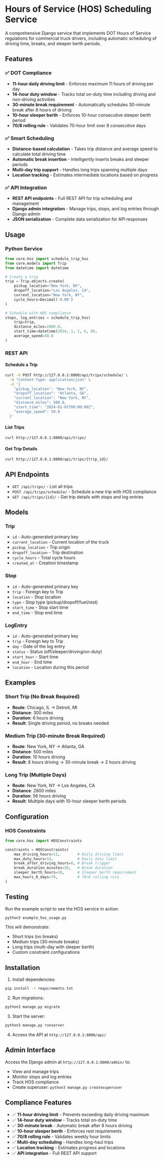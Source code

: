 # Hours of Service (HOS) Scheduling Service

A comprehensive Django service that implements DOT Hours of Service regulations for commercial truck drivers, including automatic scheduling of driving time, breaks, and sleeper berth periods.

## Features

### ✅ DOT Compliance
- **11-hour daily driving limit** - Enforces maximum 11 hours of driving per day
- **14-hour duty window** - Tracks total on-duty time including driving and non-driving activities
- **30-minute break requirement** - Automatically schedules 30-minute break after 8 hours of driving
- **10-hour sleeper berth** - Enforces 10-hour consecutive sleeper berth period
- **70/8 rolling rule** - Validates 70-hour limit over 8 consecutive days

### ✅ Smart Scheduling
- **Distance-based calculation** - Takes trip distance and average speed to calculate total driving time
- **Automatic break insertion** - Intelligently inserts breaks and sleeper periods
- **Multi-day trip support** - Handles long trips spanning multiple days
- **Location tracking** - Estimates intermediate locations based on progress

### ✅ API Integration
- **REST API endpoints** - Full REST API for trip scheduling and management
- **Django admin integration** - Manage trips, stops, and log entries through Django admin
- **JSON serialization** - Complete data serialization for API responses

## Usage

### Python Service

```python
from core.hos import schedule_trip_hos
from core.models import Trip
from datetime import datetime

# Create a trip
trip = Trip.objects.create(
    pickup_location="New York, NY",
    dropoff_location="Los Angeles, CA",
    current_location="New York, NY",
    cycle_hours=Decimal('0.00')
)

# Schedule with HOS compliance
stops, log_entries = schedule_trip_hos(
    trip=trip,
    distance_miles=2800.0,
    start_time=datetime(2024, 1, 1, 6, 0),
    average_speed=50.0
)
```

### REST API

#### Schedule a Trip
```bash
curl -X POST http://127.0.0.1:8000/api/trips/schedule/ \
  -H "Content-Type: application/json" \
  -d '{
    "pickup_location": "New York, NY",
    "dropoff_location": "Atlanta, GA",
    "current_location": "New York, NY",
    "distance_miles": 500.0,
    "start_time": "2024-01-01T06:00:00Z",
    "average_speed": 50.0
  }'
```

#### List Trips
```bash
curl http://127.0.0.1:8000/api/trips/
```

#### Get Trip Details
```bash
curl http://127.0.0.1:8000/api/trips/{trip_id}/
```

## API Endpoints

- `GET /api/trips/` - List all trips
- `POST /api/trips/schedule/` - Schedule a new trip with HOS compliance
- `GET /api/trips/{id}/` - Get trip details with stops and log entries

## Models

### Trip
- `id` - Auto-generated primary key
- `current_location` - Current location of the truck
- `pickup_location` - Trip origin
- `dropoff_location` - Trip destination
- `cycle_hours` - Total cycle hours
- `created_at` - Creation timestamp

### Stop
- `id` - Auto-generated primary key
- `trip` - Foreign key to Trip
- `location` - Stop location
- `type` - Stop type (pickup/dropoff/fuel/rest)
- `start_time` - Stop start time
- `end_time` - Stop end time

### LogEntry
- `id` - Auto-generated primary key
- `trip` - Foreign key to Trip
- `day` - Date of the log entry
- `status` - Status (off/sleeper/driving/on-duty)
- `start_hour` - Start time
- `end_hour` - End time
- `location` - Location during this period

## Examples

### Short Trip (No Break Required)
- **Route**: Chicago, IL → Detroit, MI
- **Distance**: 300 miles
- **Duration**: 6 hours driving
- **Result**: Single driving period, no breaks needed

### Medium Trip (30-minute Break Required)
- **Route**: New York, NY → Atlanta, GA
- **Distance**: 500 miles
- **Duration**: 10 hours driving
- **Result**: 8 hours driving → 30-minute break → 2 hours driving

### Long Trip (Multiple Days)
- **Route**: New York, NY → Los Angeles, CA
- **Distance**: 2800 miles
- **Duration**: 56 hours driving
- **Result**: Multiple days with 10-hour sleeper berth periods

## Configuration

### HOS Constraints
```python
from core.hos import HOSConstraints

constraints = HOSConstraints(
    max_driving_hours=11,        # Daily driving limit
    max_duty_hours=14,           # Daily duty limit
    break_after_driving_hours=8, # Break trigger
    break_duration_minutes=30,   # Break duration
    sleeper_berth_hours=10,      # Sleeper berth requirement
    max_hours_8_days=70,         # 70/8 rolling rule
)
```

## Testing

Run the example script to see the HOS service in action:

```bash
python3 example_hos_usage.py
```

This will demonstrate:
- Short trips (no breaks)
- Medium trips (30-minute breaks)
- Long trips (multi-day with sleeper berth)
- Custom constraint configurations

## Installation

1. Install dependencies:
```bash
pip install -r requirements.txt
```

2. Run migrations:
```bash
python3 manage.py migrate
```

3. Start the server:
```bash
python3 manage.py runserver
```

4. Access the API at `http://127.0.0.1:8000/api/`

## Admin Interface

Access the Django admin at `http://127.0.0.1:8000/admin/` to:
- View and manage trips
- Monitor stops and log entries
- Track HOS compliance
- Create superuser: `python3 manage.py createsuperuser`

## Compliance Features

- ✅ **11-hour driving limit** - Prevents exceeding daily driving maximum
- ✅ **14-hour duty window** - Tracks total on-duty time
- ✅ **30-minute break** - Automatic break after 8 hours driving
- ✅ **10-hour sleeper berth** - Enforces rest requirements
- ✅ **70/8 rolling rule** - Validates weekly hour limits
- ✅ **Multi-day scheduling** - Handles long-haul trips
- ✅ **Location tracking** - Estimates progress and locations
- ✅ **API integration** - Full REST API support
